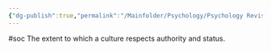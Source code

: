 ```yaml
---
{"dg-publish":true,"permalink":"/Mainfolder/Psychology/Psychology Revision/Concepts/Power distance index/"}
---
```


#soc 
The extent to which a culture respects authority and status.